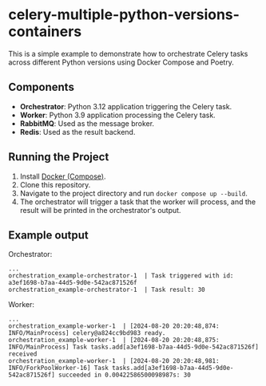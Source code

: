 # celery-multiple-python-versions-containers

This is a simple example to demonstrate how to orchestrate Celery tasks across different Python versions using Docker Compose and Poetry.

## Components

- **Orchestrator**: Python 3.12 application triggering the Celery task.
- **Worker**: Python 3.9 application processing the Celery task.
- **RabbitMQ**: Used as the message broker.
- **Redis**: Used as the result backend.

## Running the Project

1. Install [Docker (Compose)](https://www.docker.com/).
2. Clone this repository.
3. Navigate to the project directory and run `docker compose up --build`.
4. The orchestrator will trigger a task that the worker will process, and the result will be printed in the orchestrator's output.

## Example output

Orchestrator:
```shell
...
orchestration_example-orchestrator-1  | Task triggered with id: a3ef1698-b7aa-44d5-9d0e-542ac871526f
orchestration_example-orchestrator-1  | Task result: 30
```

Worker:
```shell
...
orchestration_example-worker-1  | [2024-08-20 20:20:48,874: INFO/MainProcess] celery@a824cc9bd983 ready.
orchestration_example-worker-1  | [2024-08-20 20:20:48,875: INFO/MainProcess] Task tasks.add[a3ef1698-b7aa-44d5-9d0e-542ac871526f] received
orchestration_example-worker-1  | [2024-08-20 20:20:48,981: INFO/ForkPoolWorker-16] Task tasks.add[a3ef1698-b7aa-44d5-9d0e-542ac871526f] succeeded in 0.00422586500098987s: 30
```
